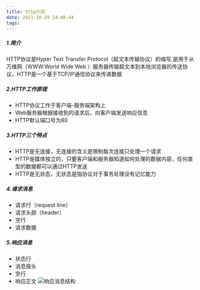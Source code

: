 ```yaml
---
title: http介绍
date: 2021-10-29 14:48:44
tags:
---
```


##### 1.简介
HTTP协议是Hyper Text Transfer Protocol（超文本传输协议）的缩写,是用于从万维网（WWW:World Wide Web ）服务器传输超文本到本地浏览器的传送协议，HTTP是一个基于TCP/IP通信协议来传递数据

##### 2.HTTP工作原理
- HTTP协议工作于客户端-服务端架构上
- Web服务器根据接收到的请求后，向客户端发送响应信息
- HTTP默认端口号为80

##### 3.HTTP三个特点
- HTTP是无连接，无连接的含义是限制每次连接只处理一个请求
- HTTP是媒体独立的，只要客户端和服务器知道如何处理的数据内容，任何类型的数据都可以通过HTTP发送
- HTTP是无状态，无状态是指协议对于事务处理没有记忆能力

##### 4.请求消息
- 请求行（request line）
- 请求头部（header）
- 空行
- 请求数据

##### 5.响应消息
- 状态行
- 消息报头
- 空行
- 响应正文
![响应消息结构](httpmessage.png)